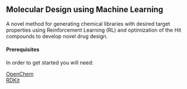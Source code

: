 ## Molecular Design using Machine Learning
A novel method for generating chemical libraries with desired target properties using Reinforcement Learning (RL) and optimization of the Hit compounds to develop novel drug design.

#### Prerequisites
In order to get started you will need:



[OpenChem](https://github.com/Mariewelt/OpenChem)   
[RDKit](https://github.com/rdkit/rdkit) 

